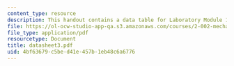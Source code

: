 ```yaml
---
content_type: resource
description: This handout contains a data table for Laboratory Module 1.
file: https://ol-ocw-studio-app-qa.s3.amazonaws.com/courses/2-002-mechanics-and-materials-ii-spring-2004/4bf63679c5bed41e457b1eb48c6a6776_datasheet3.pdf
file_type: application/pdf
resourcetype: Document
title: datasheet3.pdf
uid: 4bf63679-c5be-d41e-457b-1eb48c6a6776
---
```

